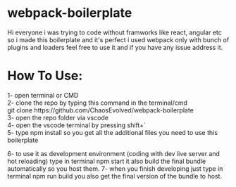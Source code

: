 # webpack-boilerplate
Hi everyone 
i was trying to code without framworks like react, angular etc 
so i made this boilerplate and it's perfect
i used webpack only with bunch of plugins and loaders
feel free to use it
and if you have any issue address it.
</br>

<h1>How To Use:</h1>
1- open terminal or CMD </br>
2- clone the repo by typing this command in the terminal/cmd </br>
git clone https://github.com/ChaosEvolved/webpack-boilerplate </br>
3- open the repo folder via vscode </br>
4- open the vscode terminal by pressing shift+` </br>
5- type npm install so you get all the additional files you need to use this boilerplate </br>

6- to use it as development environment (coding with dev live server and hot reloading) type in terminal npm start it also build the final bundle automatically so you host them.
7- when you finish developing just type in terminal npm run build you also get the final version of the bundle to host.
